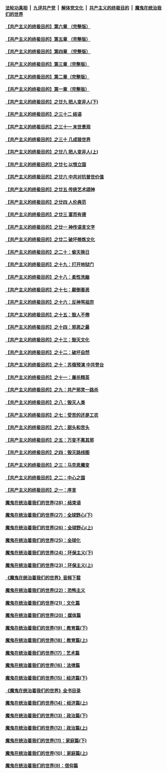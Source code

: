 

####  [法轮功真相](../../../../basic/blob/master/README.md?t=04261601) &nbsp;|&nbsp; [九评共产党](../../../../9ping.md/blob/master/README.md?t=04261601) &nbsp;|&nbsp; [解体党文化](../../../../jtdwh.md/blob/master/README.md?t=04261601)  &nbsp;|&nbsp; [共产主义的终极目的](../../../../gczydzjmd.md/blob/master/README.md?t=04261601) &nbsp;|&nbsp; [魔鬼在统治我们的世界](../../../../mgztzwmdsj.md/blob/master/README.md?t=04261601) 

#### [【共产主义的终极目的】第六章 （完整版）](../pages/nsc422/n11428913.md?t=04261601) 

#### [【共产主义的终极目的】第五章 （完整版）](../pages/nsc422/n11428912.md?t=04261601) 

#### [【共产主义的终极目的】第四章 （完整版）](../pages/nsc422/n11428907.md?t=04261601) 

#### [【共产主义的终极目的】第三章（完整版）](../pages/nsc422/n11428848.md?t=04261601) 

#### [【共产主义的终极目的】第二章（完整版）](../pages/nsc422/n11428831.md?t=04261601) 

#### [【共产主义的终极目的】第一章（完整版）](../pages/nsc422/n11417651.md?t=04261601) 

#### [【共产主义的终极目的】之廿九 把人变非人(下)](../pages/nsc422/n11344140.md?t=04261601) 

#### [【共产主义的终极目的】之三十二 结语](../pages/nsc422/n11360535.md?t=04261601) 

#### [【共产主义的终极目的】之三十一 末世景观](../pages/nsc422/n11351129.md?t=04261601) 

#### [【共产主义的终极目的】之三十 几成狼世界](../pages/nsc422/n11348280.md?t=04261601) 

#### [【共产主义的终极目的】之廿八 把人变非人(上)](../pages/nsc422/n11340492.md?t=04261601) 

#### [【共产主义的终极目的】之廿七 以恨立国](../pages/nsc422/n11336944.md?t=04261601) 

#### [【共产主义的终极目的】之廿六 中共对抗普世价值](../pages/nsc422/n11324785.md?t=04261601) 

#### [【共产主义的终极目的】之廿五 传统艺术颂神](../pages/nsc422/n11296396.md?t=04261601) 

#### [【共产主义的终极目的】之廿四 人伦典范](../pages/nsc422/n11296397.md?t=04261601) 

#### [【共产主义的终极目的】之廿三 富而有德](../pages/nsc422/n11283598.md?t=04261601) 

#### [【共产主义的终极目的】之廿一 神传语言文字](../pages/nsc422/n11263265.md?t=04261601) 

#### [【共产主义的终极目的】之廿二 破坏修炼文化](../pages/nsc422/n11245728.md?t=04261601) 

#### [【共产主义的终极目的】之二十：偷天换日](../pages/nsc422/n11238846.md?t=04261601) 

#### [【共产主义的终极目的】之十九：打开地狱门](../pages/nsc422/n11206376.md?t=04261601) 

#### [【共产主义的终极目的】之十八：柔性洗脑](../pages/nsc422/n11199994.md?t=04261601) 

#### [【共产主义的终极目的】之十七：颠倒善恶](../pages/nsc422/n11179782.md?t=04261601) 

#### [【共产主义的终极目的】之十六：反神骂祖宗](../pages/nsc422/n11166798.md?t=04261601) 

#### [【共产主义的终极目的】之十五：毁人不倦](../pages/nsc422/n11166792.md?t=04261601) 

#### [【共产主义的终极目的】之十四：邪恶之最](../pages/nsc422/n11150249.md?t=04261601) 

#### [【共产主义的终极目的】之十三：毁灭文化](../pages/nsc422/n11135227.md?t=04261601) 

#### [【共产主义的终极目的】之十二：破坏自然](../pages/nsc422/n11135214.md?t=04261601) 

#### [【共产主义的终极目的】之十：苏俄预演 中共登台](../pages/nsc422/n11118424.md?t=04261601) 

#### [【共产主义的终极目的】之十一：屠杀精英](../pages/nsc422/n11118442.md?t=04261601) 

#### [【共产主义的终极目的】之九：共产邪灵一路杀](../pages/nsc422/n11114139.md?t=04261601) 

#### [【共产主义的终极目的】之八：毁灭人类](../pages/nsc422/n11108503.md?t=04261601) 

#### [【共产主义的终极目的】之七：受苦的还是工农](../pages/nsc422/n11101809.md?t=04261601) 

#### [【共产主义的终极目的】之六：甜头和苦头](../pages/nsc422/n11096971.md?t=04261601) 

#### [【共产主义的终极目的】之五：万变不离其邪](../pages/nsc422/n11091285.md?t=04261601) 

#### [【共产主义的终极目的】之四：毁灭路线图](../pages/nsc422/n11086284.md?t=04261601) 

#### [【共产主义的终极目的】之三：马克思魔变](../pages/nsc422/n11061941.md?t=04261601) 

#### [【共产主义的终极目的】之二：中心之国](../pages/nsc422/n11047728.md?t=04261601) 

#### [【共产主义的终极目的】之一：序言](../pages/nsc422/n11086077.md?t=04261601) 

#### [魔鬼在统治着我们的世界(28)：结束语](../pages/nsc422/n10936246.md?t=04261601) 

#### [魔鬼在统治着我们的世界(27)：全球野心(下)](../pages/nsc422/n10928319.md?t=04261601) 

#### [魔鬼在统治着我们的世界(26)：全球野心(上)](../pages/nsc422/n10900318.md?t=04261601) 

#### [魔鬼在统治着我们的世界(25)：全球化](../pages/nsc422/n10788205.md?t=04261601) 

#### [魔鬼在统治着我们的世界(24)：环保主义(下)](../pages/nsc422/n10695307.md?t=04261601) 

#### [魔鬼在统治着我们的世界(23)：环保主义(上)](../pages/nsc422/n10688613.md?t=04261601) 

#### [《魔鬼在统治着我们的世界》音频下载](../pages/nsc422/n10635553.md?t=04261601) 

#### [魔鬼在统治着我们的世界(22)：恐怖主义](../pages/nsc422/n10614727.md?t=04261601) 

#### [魔鬼在统治着我们的世界(21)：文化篇](../pages/nsc422/n10597706.md?t=04261601) 

#### [魔鬼在统治着我们的世界(20)：媒体篇](../pages/nsc422/n10586579.md?t=04261601) 

#### [魔鬼在统治着我们的世界(19)：教育篇(下)](../pages/nsc422/n10564808.md?t=04261601) 

#### [魔鬼在统治着我们的世界(18)：教育篇(上)](../pages/nsc422/n10526970.md?t=04261601) 

#### [魔鬼在统治着我们的世界(17)：艺术篇](../pages/nsc422/n10499093.md?t=04261601) 

#### [魔鬼在统治着我们的世界(16)：法律篇](../pages/nsc422/n10485969.md?t=04261601) 

#### [魔鬼在统治着我们的世界(15)：经济篇(下)](../pages/nsc422/n10469975.md?t=04261601) 

#### [《魔鬼在统治着我们的世界》全书目录](../pages/nsc422/n10464261.md?t=04261601) 

#### [魔鬼在统治着我们的世界(14)：经济篇(上)](../pages/nsc422/n10457370.md?t=04261601) 

#### [魔鬼在统治着我们的世界(13)：政治篇(下)](../pages/nsc422/n10448270.md?t=04261601) 

#### [魔鬼在统治着我们的世界(12)：政治篇(上)](../pages/nsc422/n10444576.md?t=04261601) 

#### [魔鬼在统治着我们的世界(11)：家庭篇(下)](../pages/nsc422/n10440961.md?t=04261601) 

#### [魔鬼在统治着我们的世界(10)：家庭篇(上)](../pages/nsc422/n10435448.md?t=04261601) 

#### [魔鬼在统治着我们的世界(9)：信仰篇](../pages/nsc422/n10432159.md?t=04261601) 

